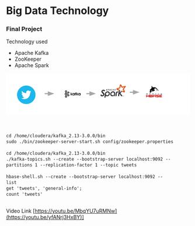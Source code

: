  # Big Data Technology
 ### Final Project 
 
 
 
Technology used

- Apache Kafka
- ZooKeeper
- Apache Spark


![Design, archetictural](design.png)

``` shell

 
cd /home/cloudera/kafka_2.13-3.0.0/bin
sudo ./bin/zookeeper-server-start.sh config/zookeeper.properties

cd /home/cloudera/kafka_2.13-3.0.0/bin
./kafka-topics.sh --create --bootstrap-server localhost:9092 --partitions 1 --replication-factor 1 --topic tweets

hbase-shell.sh --create --bootstrap-server localhost:9092 --
list
get 'tweets', 'general-info';
count 'tweets'


```

Video Link [https://youtu.be/MbqYU7uRMNw](https://youtu.be/yfANrj3HxBY)]

